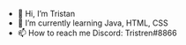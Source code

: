 - 👋 Hi, I’m Tristan
- 🌱 I’m currently learning Java, HTML, CSS
- 📫 How to reach me Discord: Tristren#8866

<!---
Triistan/Triistan is a ✨ special ✨ repository because its `README.md` (this file) appears on your GitHub profile.
You can click the Preview link to take a look at your changes.
--->
